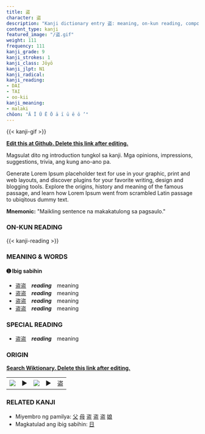 ```yaml
---
title: 盗
character: 盗
description: "Kanji dictionary entry 盗: meaning, on-kun reading, compounds, origin, related kanji"
content_type: kanji
featured_image: "/盗.gif"
weight: 111
frequency: 111
kanji_grade: 9
kanji_strokes: 1
kanji_class: Jōyō
kanji_jlpt: N1
kanji_radical: 
kanji_reading: 
- DAI
- TAI
- oo-kii
kanji_meaning:
- malaki
chōon: "Ā Ī Ū Ē Ō ā ī ū ē ō ’"
---
```

[//]: # (Don't edit the line below. Kanji animated GIF code is automatically generated.)
{{< kanji-gif >}}

[//]: # (Edit below this line.)

**[Edit this at Github. Delete this link after editing.](https://github.com/tim0g/tim/tree/main/content/kanji/盗/index.md)**

Magsulat dito ng introduction tungkol sa kanji. Mga opinions, impressions, suggestions, trivia, ang kung ano-ano pa.

Generate Lorem Ipsum placeholder text for use in your graphic, print and web layouts, and discover plugins for your favorite writing, design and blogging tools. Explore the origins, history and meaning of the famous passage, and learn how Lorem Ipsum went from scrambled Latin passage to ubiqitous dummy text.
 
**Mnemonic:** "Maikling sentence na makakatulong sa pagsaulo."

### ON-KUN READING

[//]: # (Don't edit the line below. ON-KUN READING code is automatically generated.)
{{< kanji-reading >}}

### MEANING & WORDS

#### ➊ **Ibig sabihin**
  - [盗](../盗)[盗](../盗)　***reading***　meaning
  - [盗](../盗)[盗](../盗)　***reading***　meaning
  - [盗](../盗)[盗](../盗)　***reading***　meaning
  - [盗](../盗)[盗](../盗)　***reading***　meaning

### SPECIAL READING
  - [盗](../盗)[盗](../盗)　***reading***　meaning

### ORIGIN

**[Search Wiktionary. Delete this link after editing.](https://wiktionary.org/wiki/盗)**
<table class="kanji-table"><tr><td>
<img src="60px-盗-bronze.svg.png">
</td><td>▶</td><td>
<img src="60px-盗-oracle.svg.png">
</td><td>▶</td>
<td class="kanji-origin">盗</td>
</tr></table>

### RELATED KANJI
- Miyembro ng pamilya: [父](../父) [母](../母) [盗](../盗) [盗](../盗) [盗](../盗) [娘](../娘)
- Magkatulad ang ibig sabihin: [日](../日)
